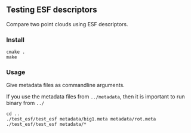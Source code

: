 ## Testing ESF descriptors
Compare two point clouds using ESF descriptors.

### Install

~~~~
cmake .
make
~~~~

### Usage
Give metadata files as commandline arguments.

If you use the metadata files from `../metadata`, then it is important to run binary from `../`

~~~~
cd ..
./test_esf/test_esf metadata/big1.meta metadata/rot.meta
./test_esf/test_esf metadata/*
~~~~
